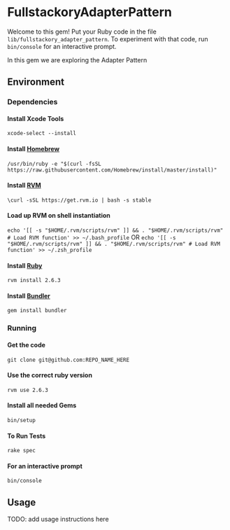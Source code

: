 # FullstackoryAdapterPattern

Welcome to this gem!
Put your Ruby code in the file `lib/fullstackory_adapter_pattern`.
To experiment with that code, run `bin/console` for an interactive prompt.

In this gem we are exploring the Adapter Pattern

## Environment
### Dependencies
#### Install Xcode Tools
`xcode-select --install`

#### Install [Homebrew](http://brew.sh/)
`/usr/bin/ruby -e "$(curl -fsSL https://raw.githubusercontent.com/Homebrew/install/master/install)"`

#### Install [RVM](https://rvm.io/)
`\curl -sSL https://get.rvm.io | bash -s stable`

#### Load up RVM on shell instantiation
`echo '[[ -s "$HOME/.rvm/scripts/rvm" ]] && . "$HOME/.rvm/scripts/rvm" # Load RVM function' >> ~/.bash_profile`
OR
`echo '[[ -s "$HOME/.rvm/scripts/rvm" ]] && . "$HOME/.rvm/scripts/rvm" # Load RVM function' >> ~/.zsh_profile`

#### Install [Ruby](https://www.ruby-lang.org/en/)
`rvm install 2.6.3`

#### Install [Bundler](http://bundler.io/)
`gem install bundler`

### Running
#### Get the code
`git clone git@github.com:REPO_NAME_HERE`

#### Use the correct ruby version
`rvm use 2.6.3`

#### Install all needed Gems
`bin/setup`

#### To Run Tests
`rake spec`

#### For an interactive prompt
`bin/console`

## Usage

TODO: add usage instructions here

